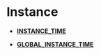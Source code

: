 # Instance

-   **[INSTANCE\_TIME](INSTANCE_TIME.md)**  

-   **[GLOBAL\_INSTANCE\_TIME](GLOBAL_INSTANCE_TIME.md)**  


